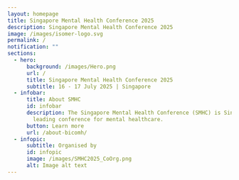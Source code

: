 ```yaml
---
layout: homepage
title: Singapore Mental Health Conference 2025
description: Singapore Mental Health Conference 2025
image: /images/isomer-logo.svg
permalink: /
notification: ""
sections:
  - hero:
      background: /images/Hero.png
      url: /
      title: Singapore Mental Health Conference 2025
      subtitle: 16 - 17 July 2025 | Singapore
  - infobar:
      title: About SMHC
      id: infobar
      description: The Singapore Mental Health Conference (SMHC) is Singapore's
        leading conference for mental healthcare.
      button: Learn more
      url: /about-bicomh/
  - infopic:
      subtitle: Organised by
      id: infopic
      image: /images/SMHC2025_CoOrg.png
      alt: Image alt text
---
```

